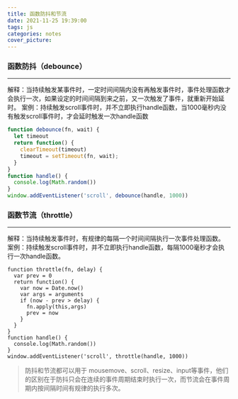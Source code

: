```yaml
---
title: 函数防抖和节流
date: 2021-11-25 19:39:00
tags: js
categories: notes 
cover_picture:
---
```




### 函数防抖（debounce）

------

解释：当持续触发某事件时，一定时间间隔内没有再触发事件时，事件处理函数才会执行一次，如果设定的时间间隔到来之前，又一次触发了事件，就重新开始延时。
 案例：持续触发scroll事件时，并不立即执行handle函数，当1000毫秒内没有触发scroll事件时，才会延时触发一次handle函数

```javascript
function debounce(fn, wait) {
  let timeout
  return function() {
    clearTimeout(timeout)     
    timeout = setTimeout(fn, wait);
  }
}
function handle() {   
  console.log(Math.random())
}
window.addEventListener('scroll', debounce(handle, 1000))

```

### 函数节流（throttle）

------

解释：当持续触发事件时，有规律的每隔一个时间间隔执行一次事件处理函数。
案例：持续触发scroll事件时，并不立即执行handle函数，每隔1000毫秒才会执行一次handle函数。

```
function throttle(fn, delay) { 
  var prev = 0        
  return function() {               
    var now = Date.now()
    var args = arguments
    if (now - prev > delay) {                   
      fn.apply(this,args)                
      prev = now          
    }         
  }       
}       
function handle() {           
  console.log(Math.random())      
}
window.addEventListener('scroll', throttle(handle, 1000))

```

> 防抖和节流都可以用于 mousemove、scroll、resize、input等事件，他们的区别在于防抖只会在连续的事件周期结束时执行一次，而节流会在事件周期内按间隔时间有规律的执行多次。

